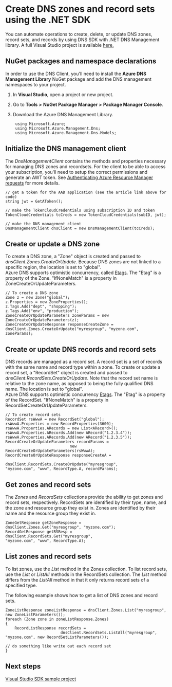 <properties 
   pageTitle="Create DNS zones and record sets for Azure DNS using the .NET SDK | Microsoft Azure" 
   description="How to create DNS zones and record sets for Azure DNS by using the .NET SDK." 
   services="dns" 
   documentationCenter="na" 
   authors="cherylmc" 
   manager="carmonm" 
   editor=""/>

<tags
   ms.service="dns"
   ms.devlang="na"
   ms.topic="article"
   ms.tgt_pltfrm="na"
   ms.workload="infrastructure-services" 
   ms.date="05/10/2016"
   ms.author="cherylmc"/>


# Create DNS zones and record sets using the .NET SDK

You can automate operations to create, delete, or update DNS zones, record sets, and records by using DNS SDK with .NET DNS Management library. A full Visual Studio project is available [here.](http://download.microsoft.com/download/2/A/C/2AC64449-1747-49E9-B875-C71827890126/AzureDnsSDKExample_2015_05_05.zip)

## NuGet packages and namespace declarations

In order to use the DNS Client, you'll need to install the **Azure DNS Management Library** NuGet package and add the DNS management namespaces to your project.
 
1. In **Visual Studio**, open a project or new project. 

2. Go to **Tools** **>** **NuGet Package Manager** **>** **Package Manager Console**. 

3. Download the Azure DNS Management Library.

		using Microsoft.Azure;
		using Microsoft.Azure.Management.Dns;
		using Microsoft.Azure.Management.Dns.Models;

## Initialize the DNS management client

The *DnsManagementClient* contains the methods and properties necessary for managing DNS zones and recordsets. For the client to be able to access your subscription, you'll need to setup the correct permissions and generate an AWT token. See [Authenticating Azure Resource Manager requests](https://msdn.microsoft.com/library/azure/dn790557.aspx) for more details.

	// get a token for the AAD application (see the article link above for code)
	string jwt = GetAToken();

	// make the TokenCloudCredentials using subscription ID and token
	TokenCloudCredentials tcCreds = new TokenCloudCredentials(subID, jwt);

	// make the DNS management client
	DnsManagementClient dnsClient = new DnsManagementClient(tcCreds);

## Create or update a DNS zone

To create a DNS zone, a "Zone" object is created and passed to *dnsClient.Zones.CreateOrUpdate*. Because DNS zones are not linked to a specific region, the location is set to "global".<BR> 
Azure DNS supports optimistic concurrency, called [Etags](dns-getstarted-create-dnszone.md). The "Etag" is a property of the Zone. "IfNoneMatch" is a property in ZoneCreateOrUpdateParameters.

	// To create a DNS zone
	Zone z = new Zone("global");
	z.Properties = new ZoneProperties();
	z.Tags.Add("dept", "shopping");
	z.Tags.Add("env", "production");
	ZoneCreateOrUpdateParameters zoneParams = new ZoneCreateOrUpdateParameters(z);
	ZoneCreateOrUpdateResponse responseCreateZone = 
	dnsClient.Zones.CreateOrUpdate("myresgroup", "myzone.com", zoneParams);



## Create or update DNS records and record sets

DNS records are managed as a record set. A record set is a set of records with the same name and record type within a zone. To create or update a record set, a "RecordSet" object is created and passed to *dnsClient.RecordSets.CreateOrUpdate*. Note that the record set name is relative to the zone name, as opposed to being the fully qualified DNS name. The location is set to "global".<BR>
Azure DNS supports optimistic concurrency [Etags](dns-getstarted-create-dnszone.md). The "Etag" is a property of the RecordSet. "IfNoneMatch" is a property in RecordSetCreateOrUpdateParameters.
    


	// To create record sets
	RecordSet rsWwwA = new RecordSet("global");
	rsWwwA.Properties = new RecordProperties(3600);
	rsWwwA.Properties.ARecords = new List<ARecord>();
	rsWwwA.Properties.ARecords.Add(new ARecord("1.2.3.4"));
	rsWwwA.Properties.ARecords.Add(new ARecord("1.2.3.5"));
	RecordCreateOrUpdateParameters recordParams = 
								new RecordCreateOrUpdateParameters(rsWwwA);
	RecordCreateOrUpdateResponse responseCreateA = 
								dnsClient.RecordSets.CreateOrUpdate("myresgroup", 
	"myzone.com", "www", RecordType.A, recordParams);
	
    
## Get zones and record sets

The *Zones* and *RecordSets* collections provide the ability to get zones and record sets, respectively. RecordSets are identified by their type, name, and the zone and resource group they exist in. Zones are identified by their name and the resource group they exist in.

	ZoneGetResponse getZoneResponse = 
	dnsClient.Zones.Get("myresgroup", "myzone.com");
	RecordGetResponse getRSResp = 
	dnsClient.RecordSets.Get("myresgroup", 
	"myzone.com", "www", RecordType.A);

## List zones and record sets

To list zones, use the *List* method in the Zones collection. To list record sets, use the *List* or *ListAll* methods in the RecordSets collection. The *List* method differs from the *ListAll* method in that it only returns record sets of a specified type.

The following example shows how to get a list of DNS zones and record sets.


	ZoneListResponse zoneListResponse = dnsClient.Zones.List("myresgroup", new ZoneListParameters());
	foreach (Zone zone in zoneListResponse.Zones)
	{
    	RecordListResponse recordSets = 
                 			dnsClient.RecordSets.ListAll("myresgroup", "myzone.com", new RecordSetListParameters());

    // do something like write out each record set
	}


## Next steps

[Visual Studio SDK sample project](http://download.microsoft.com/download/2/A/C/2AC64449-1747-49E9-B875-C71827890126/AzureDnsSDKExample_2015_05_05.zip) 